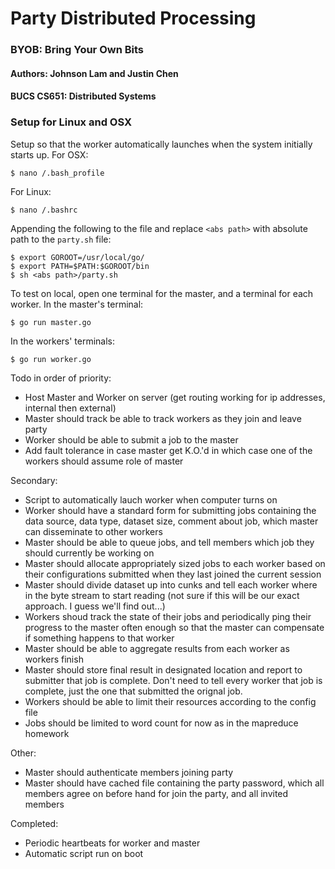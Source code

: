 # Party Distributed Processing
### BYOB: Bring Your Own Bits
#### Authors: Johnson Lam and Justin Chen 
#### BUCS CS651: Distributed Systems

### Setup for Linux and OSX
Setup so that the worker automatically launches when the system initially starts up.
For OSX:
```
$ nano /.bash_profile
```
For Linux:
```
$ nano /.bashrc
```
Appending the following to the file and replace `<abs path>` with absolute path to the `party.sh` file:
```
$ export GOROOT=/usr/local/go/
$ export PATH=$PATH:$GOROOT/bin
$ sh <abs path>/party.sh
```

To test on local, open one terminal for the master, and a terminal for each worker. In the master's terminal:
```
$ go run master.go
```

In the workers' terminals:
```
$ go run worker.go
```

Todo in order of priority:
- Host Master and Worker on server (get routing working for ip addresses, internal then external) 
- Master should track be able to track workers as they join and leave party
- Worker should be able to submit a job to the master
- Add fault tolerance in case master get K.O.'d in which case one of the workers should assume role of master

Secondary:
- Script to automatically lauch worker when computer turns on
- Worker should have a standard form for submitting jobs containing the data source, data type, dataset size, comment about job, which master can disseminate to other workers
- Master should be able to queue jobs, and tell members which job they should currently be working on
- Master should allocate appropriately sized jobs to each worker based on their configurations submitted when they last joined the current session
- Master should divide dataset up into cunks and tell each worker where in the byte stream to start reading (not sure if this will be our exact approach. I guess we'll find out...) 
- Workers shoud track the state of their jobs and periodically ping their progress to the master often enough so that the master can compensate if something happens to that worker
- Master should be able to aggregate results from each worker as workers finish
- Master should store final result in designated location and report to submitter that job is complete. Don't need to tell every worker that job is complete, just the one that submitted the orignal job.
- Workers should be able to limit their resources according to the config file
- Jobs should be limited to word count for now as in the mapreduce homework

Other:
- Master should authenticate members joining party
- Master should have cached file containing the party password, which all members agree on before hand for join the party, and all invited members

Completed:
- Periodic heartbeats for worker and master 
- Automatic script run on boot 

